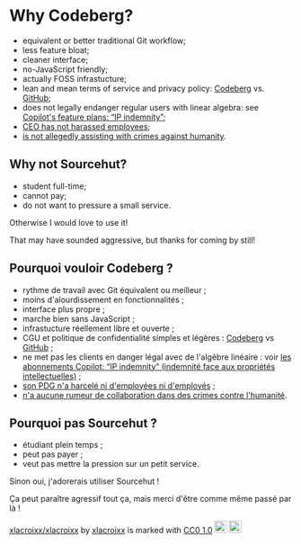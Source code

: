 # Why Codeberg?

- equivalent or better traditional Git workflow;
- less feature bloat;
- cleaner interface;
- no-JavaScript friendly;
- actually FOSS infrastucture;
- lean and mean terms of service and privacy policy:
    [Codeberg][tosdr-codeberg] vs. [GitHub][tosdr-github];
- does not legally endanger regular users with linear algebra:
    see [Copilot's feature plans: “IP indemnity”][copilot-features];
- [CEO has not harassed employees][harass];
- [is not allegedly assisting with crimes against humanity][crime].

## Why not Sourcehut?

- student full-time;
- cannot pay;
- do not want to pressure a small service.

Otherwise I would love to use it!

That may have sounded aggressive, but thanks for coming by still!

## Pourquoi vouloir Codeberg ?

- rythme de travail avec Git équivalent ou meilleur ;
- moins d'alourdissement en fonctionnalités ;
- interface plus propre ;
- marche bien sans JavaScript ;
- infrastucture réellement libre et ouverte ;
- CGU et politique de confidentialité simples et légères :
    [Codeberg][tosdr-codeberg] vs [GitHub][tosdr-github] ;
- ne met pas les clients en danger légal avec de l'algèbre linéaire :
    voir [les abonnements Copilot: “IP indemnity”
    (indemnité face aux propriétés intellectuelles)][copilot-features] ;
- [son PDG n'a harcelé ni d'employées ni d'employés][harass] ;
- [n'a aucune rumeur de collaboration dans des crimes contre l'humanité][crime].

## Pourquoi pas Sourcehut ?

- étudiant plein temps ;
- peut pas payer ;
- veut pas mettre la pression sur un petit service.

Sinon oui, j'adorerais utiliser Sourcehut !

Ça peut paraître agressif tout ça, mais merci d'être comme même passé par là !

[xlacroixx/xlacroixx] by [xlacroixx] is marked with [CC0 1.0][cc0]
<img width="22" height="22" src="https://mirrors.creativecommons.org/presskit/icons/cc.svg" alt="">
<img width="22" height="22" src="https://mirrors.creativecommons.org/presskit/icons/zero.svg" alt="">

[cc0]: https://creativecommons.org/publicdomain/zero/1.0
[copilot-features]: https://github.com/features/copilot
[crime]: https://en.wikipedia.org/wiki/GitHub#ICE_contract
[harass]: https://en.wikipedia.org/wiki/GitHub#Harassment_allegations
[tosdr-codeberg]: https://tosdr.org/en/service/3370
[tosdr-github]: https://tosdr.org/en/service/297
[xlacroixx]: https://github.com/xlacroixx
[xlacroixx/xlacroixx]: https://github.com/xlacroixx/xlacroixx
